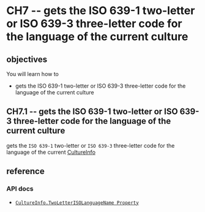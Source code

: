 # CH7 -- gets the ISO 639-1 two-letter or ISO 639-3 three-letter code for the language of the current culture
## objectives
You will learn how to

+ gets the ISO 639-1 two-letter or ISO 639-3 three-letter code for the language of the current culture

## CH7.1 -- gets the ISO 639-1 two-letter or ISO 639-3 three-letter code for the language of the current culture
gets the `ISO 639-1` two-letter or `ISO 639-3` three-letter code for the language of the current [CultureInfo](https://learn.microsoft.com/en-us/dotnet/api/system.globalization.cultureinfo?view=net-8.0)

## reference
### API docs
+ [`CultureInfo.TwoLetterISOLanguageName Property`](https://learn.microsoft.com/en-us/dotnet/api/system.globalization.cultureinfo.twoletterisolanguagename?view=net-8.0)